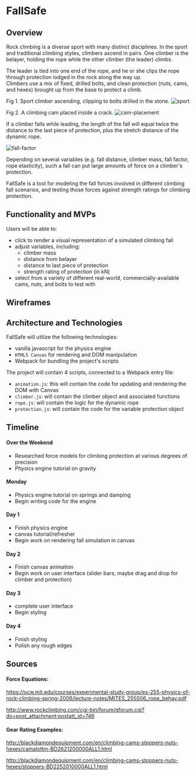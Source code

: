 # FallSafe

## Overview

Rock climbing is a diverse sport with many distinct disciplines.  In the sport and traditional climbing styles, climbers ascend in pairs.  One climber is the belayer, holding the rope while the other climber (the leader) climbs.

The leader is tied into one end of the rope, and he or she clips the rope through protection lodged in the rock along the way up.  
Climbers use a mix of fixed, drilled bolts, and clean protection (nuts, cams, and hexes) brought up from the base to protect a climb.

Fig 1. Sport climber ascending, clipping to bolts drilled in the stone.
![sport](https://user-images.githubusercontent.com/29419913/31064710-cd25db62-a6f3-11e7-965c-ba83a45ee94a.jpg)

Fig 2. A climbing cam placed inside a crack.
![cam-placement](https://camo.githubusercontent.com/8d73f7b5388bee6e90964e821b5d31a03267aef2/68747470733a2f2f73697465732e646172746d6f7574682e6564752f666f6c6b6c6f7265617263686976652f66696c65732f323031362f30352f3230303933335f32393535335f584c2d363234783833322e6a7067)

If a climber falls while leading, the length of the fall will equal twice the distance to the last piece of protection, plus the stretch distance of the dynamic rope.  

![fall-factor](https://camo.githubusercontent.com/de19d9566ae69629f69dcc66dad91f1186333971/68747470733a2f2f7777772e726f7065626f6f6b2e636f6d2f77702d636f6e74656e742f75706c6f6164732f323031362f31312f66662d6c6561642d636c696d62696e672e6a7067)

Depending on several variables (e.g. fall distance, climber mass, fall factor, rope elasticity), such a fall can put large amounts of force on a climber's protection.

FallSafe is a tool for modeling the fall forces involved in different climbing fall scenarios, and testing those forces against strength ratings for climbing protection.

## Functionality and MVPs

Users will be able to:

- click to render a visual representation of a simulated climbing fall
- adjust variables, including:
  - climber mass
  - distance from belayer
  - distance to last piece of protection
  - strength rating of protection (in kN)
- select from a variety of different real-world, commercially-available cams, nuts, and bolts to test with




## Wireframes

## Architecture and Technologies

FallSafe will utilize the following technologies:
- vanilla javascript for the physics engine
- `HTML5 Canvas` for rendering and DOM manipulation
- Webpack for bundling the project's scripts

The project will contain 4 scripts, connected to a Webpack entry file:

- `animation.js`: this will contain the code for updating and rendering the DOM with Canvas
- `climber.js`: will contain the climber object and associated functions
- `rope.js`: will contain the logic for the dynamic rope
- `protection.js`: will contain the code for the variable protection object


## Timeline

#### Over the Weekend

- Researched force models for climbing protection at various degrees of precision
- Physics engine tutorial on gravity

#### Monday

- Physics engine tutorial on springs and damping
- Begin writing code for the engine

#### Day 1

- Finish physics engine
- canvas tutorial/refresher
- Begin work on rendering fall simulation in canvas

#### Day 2

- Finish canvas animation
- Begin work on user interface (slider bars, maybe drag and drop for climber and protection)

#### Day 3

- complete user interface
- Begin styling

#### Day 4

- Finish styling
- Polish any rough edges

## Sources

#### Force Equations:
https://ocw.mit.edu/courses/experimental-study-group/es-255-physics-of-rock-climbing-spring-2006/lecture-notes/MITES_255S06_rope_behav.pdf

http://www.rockclimbing.com/cgi-bin/forum/gforum.cgi?do=post_attachment;postatt_id=746

#### Gear Rating Examples:
http://blackdiamondequipment.com/en/climbing-cams-stoppers-nuts-hexes/camalottm-BD2621200000ALL1.html

http://blackdiamondequipment.com/en/climbing-cams-stoppers-nuts-hexes/stoppers-BD2252010000ALL1.html
